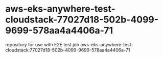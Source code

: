 # aws-eks-anywhere-test-cloudstack-77027d18-502b-4099-9699-578aa4a4406a-71
repository for use with E2E test job aws-eks-anywhere-test-cloudstack:77027d18-502b-4099-9699-578aa4a4406a-71
